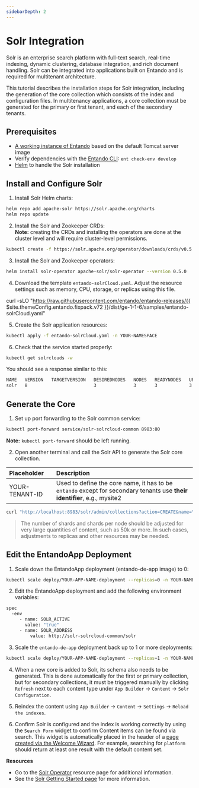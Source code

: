 ```yaml
---
sidebarDepth: 2
---
```


# Solr Integration
Solr is an enterprise search platform with full-text search, real-time indexing, dynamic clustering, database integration, and rich document handling. Solr can be integrated into applications built on Entando and is required for multitenant architecture.

This tutorial describes the installation steps for Solr integration, including the generation of the core collection which consists of the index and configuration files. In multitenancy applications, a core collection must be generated for the primary or first tenant, and each of the secondary tenants. 

## Prerequisites
* [A working instance of Entando](../../docs/getting-started/README.md) based on the default Tomcat server image
* Verify dependencies with the [Entando CLI](../../docs/getting-started/entando-cli.md): `ent check-env develop`
* [Helm](https://helm.sh/docs/intro/install/) to handle the Solr installation

## Install and Configure Solr 
 
1. Install Solr Helm charts:  
``` bash
helm repo add apache-solr https://solr.apache.org/charts
helm repo update
```  
2. Install the Solr and Zookeeper CRDs:  
**Note:** creating the CRDs and installing the operators are done at the cluster level and will require cluster-level permissions.
``` bash
kubectl create -f https://solr.apache.org/operator/downloads/crds/v0.5.0/all-with-dependencies.yaml
```
3. Install the Solr and Zookeeper operators:
``` bash
helm install solr-operator apache-solr/solr-operator --version 0.5.0
```
4. Download the template `entando-solrCloud.yaml`. Adjust the resource settings such as memory, CPU, storage, or replicas using this file.

<EntandoCode>curl -sLO "https://raw.githubusercontent.com/entando/entando-releases/{{ $site.themeConfig.entando.fixpack.v72 }}/dist/ge-1-1-6/samples/entando-solrCloud.yaml"</EntandoCode>

5. Create the Solr application resources:
``` bash
kubectl apply -f entando-solrCloud.yaml -n YOUR-NAMESPACE
``` 
6. Check that the service started properly:
``` bash
kubectl get solrclouds -w
```
You should see a response similar to this:
``` bash
NAME   VERSION   TARGETVERSION   DESIREDNODES   NODES   READYNODES   UPTODATENODES   AGE
solr   8                         3              3       3            3               79m
```

## Generate the Core

1. Set up port forwarding to the Solr common service:
``` bash
kubectl port-forward service/solr-solrcloud-common 8983:80
```
**Note:** `kubectl port-forward` should be left running.

2. Open another terminal and call the Solr API to generate the Solr core collection.

| Placeholder | Description 
|:--|:--
| YOUR-TENANT-ID | Used to define the core name, it has to be `entando` except for secondary tenants use **their identifier**, e.g., mysite2

``` bash
curl "http://localhost:8983/solr/admin/collections?action=CREATE&name=YOUR-TENANT-ID&numShards=1&replicationFactor=3&maxShardsPerNode=2"
```

>The number of shards and shards per node should be adjusted for very large quantities of content, such as 50k or more. In such cases, adjustments to replicas and other resources may be needed.

## Edit the EntandoApp Deployment
1. Scale down the EntandoApp deployment (entando-de-app image) to 0:
``` bash
kubectl scale deploy/YOUR-APP-NAME-deployment --replicas=0 -n YOUR-NAMESPACE
```

2. Edit the EntandoApp deployment and add the following environment variables:

``` bash
spec
  -env
     - name: SOLR_ACTIVE
       value: "true"
     - name: SOLR_ADDRESS
	     value: http://solr-solrcloud-common/solr 
```
 
3. Scale the `entando-de-app` deployment back up to 1 or more deployments:
``` bash
kubectl scale deploy/YOUR-APP-NAME-deployment --replicas=1 -n YOUR-NAMESPACE
```

4. When a new core is added to Solr, its schema also needs to be generated. This is done automatically for the first or primary collection, but for secondary collections, it must be triggered manually by clicking `Refresh` next to each content type under `App Builder` → `Content` → `Solr Configuration`.

5. Reindex the content using `App Builder` → `Content` → `Settings` → `Reload the indexes`. 

6. Confirm Solr is configured and the index is working correctly by using the `Search Form` widget to confirm Content items can be found via search. This widget is automatically placed in the header of a [page created via the Welcome Wizard](../../docs/compose/welcome-wizard.md). For example, searching for `platform` should return at least one result with the default content set.

**Resources**

* Go to the [Solr Operator](https://artifacthub.io/packages/helm/apache-solr/solr-operator) resource page for additional information.
* See the [Solr Getting Started page](https://solr.apache.org/guide/7_3/solr-tutorial.html) for more information.
